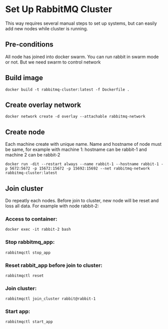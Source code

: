 # Set Up RabbitMQ Cluster
This way requires several manual steps to set up systems, but can easily add new nodes while cluster is running.

## Pre-conditions
All node has joined into docker swarm.
You can run rabbit in swarm mode or not. But we need swarm to control network

## Build image
```
docker build -t rabbitmq-cluster:latest -f Dockerfile .
```
## Create overlay network
```
docker network create -d overlay --attachable rabbitmq-network
```
## Create node
Each machine create with unique name. 
Name and hostname of node must be same, for example with machine 1: hostname can be rabbit-1 and machine 2 can be rabbit-2
```
docker run -dit --restart always --name rabbit-1 --hostname rabbit-1 -p 5672:5672 -p 15672:15672 -p 15692:15692 --net rabbitmq-network rabbitmq-cluster:latest
```
## Join cluster
Do repeatly each nodes. Before join to cluster, new node will be reset and loss all data.
For example with node rabbit-2:

### Access to container:
```
docker exec -it rabbit-2 bash
```
### Stop rabbitmq_app:
```
rabbitmqctl stop_app
```
### Reset rabbit_app before join to cluster:
```
rabbitmqctl reset
```
### Join cluster:
```
rabbitmqctl join_cluster rabbit@rabbit-1
```
### Start app:
```
rabbitmqctl start_app
```
